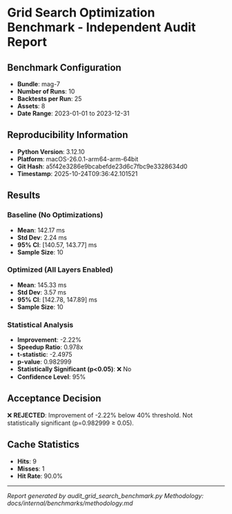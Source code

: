 # Grid Search Optimization Benchmark - Independent Audit Report

## Benchmark Configuration

- **Bundle**: mag-7
- **Number of Runs**: 10
- **Backtests per Run**: 25
- **Assets**: 8
- **Date Range**: 2023-01-01 to 2023-12-31

## Reproducibility Information

- **Python Version**: 3.12.10
- **Platform**: macOS-26.0.1-arm64-arm-64bit
- **Git Hash**: a5f42e3286e9bcabefde23d6c7fbc9e3328634d0
- **Timestamp**: 2025-10-24T09:36:42.101521

## Results

### Baseline (No Optimizations)

- **Mean**: 142.17 ms
- **Std Dev**: 2.24 ms
- **95% CI**: [140.57, 143.77] ms
- **Sample Size**: 10

### Optimized (All Layers Enabled)

- **Mean**: 145.33 ms
- **Std Dev**: 3.57 ms
- **95% CI**: [142.78, 147.89] ms
- **Sample Size**: 10

### Statistical Analysis

- **Improvement**: -2.22%
- **Speedup Ratio**: 0.978x
- **t-statistic**: -2.4975
- **p-value**: 0.982999
- **Statistically Significant (p<0.05)**: ❌ No
- **Confidence Level**: 95%

## Acceptance Decision

❌ **REJECTED**: Improvement of -2.22% below 40% threshold. Not statistically significant (p=0.982999 ≥ 0.05).

## Cache Statistics

- **Hits**: 9
- **Misses**: 1
- **Hit Rate**: 90.0%

---

*Report generated by audit_grid_search_benchmark.py*
*Methodology: docs/internal/benchmarks/methodology.md*

